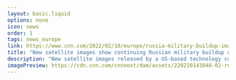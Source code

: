 ```yaml
---
layout: basic.liquid
options: none
icon: news
order: 1
tags: news_europe
link: https://www.cnn.com/2022/02/10/europe/russia-military-buildup-images-intl/index.html
title: "New satellite images show continuing Russian military buildup on three sides of Ukraine"
description: "New satellite images released by a US-based technology company appear to show continuing Russian military buildup in Crimea, western Russia and Belarus, as pressure continues to mount on Ukraine from three directions, underscoring fears that the Kremlin is planning an incursion into Ukrainian territory."
imagePreview: https://cdn.cnn.com/cnnnext/dam/assets/220210143848-02-russia-military-buildup-satellite-images-0210-zyabrovka-video-synd-2.jpg
---
```

